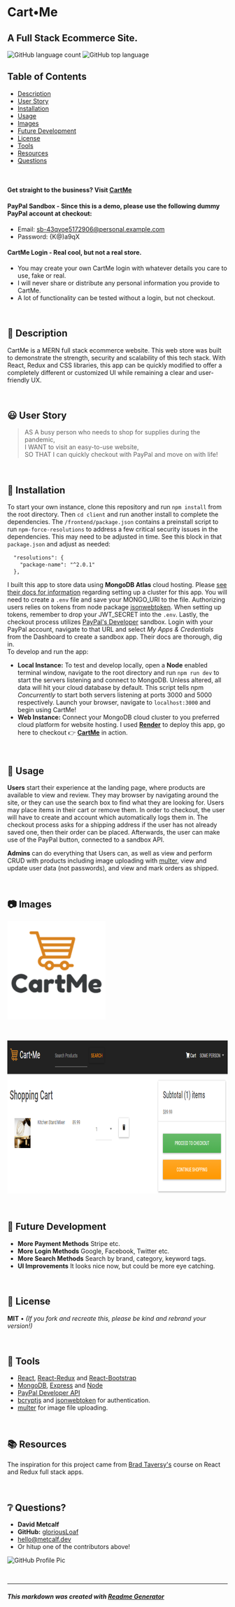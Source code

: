 # Cart•Me
## A Full Stack Ecommerce Site.

![GitHub language count](https://img.shields.io/github/languages/count/gloriousLoaf/CartMe)
![GitHub top language](https://img.shields.io/github/languages/top/gloriousLoaf/CartMe)

## Table of Contents
* [Description](#-description)
* [User Story](#-user-story)
* [Installation](#-installation)
* [Usage](#-usage)
* [Images](#-images)
* [Future Development](#-future-development)
* [License](#-license)
* [Tools](#-tools)
* [Resources](#-resources)
* [Questions](#-questions)
<p>&nbsp;</p>

#### Get straight to the business? **Visit** [CartMe](https://cart-me-app.onrender.com/)  

#### **PayPal Sandbox** - Since this is a demo, please use the following dummy PayPal account at checkout:
* Email: sb-43qvoe5172906@personal.example.com
* Password: {K@)a9qX  

#### **CartMe Login** - Real cool, but not a real store.
* You may create your own CartMe login with whatever details you care to use, fake or real.
* I will never share or distribute any personal information you provide to CartMe.
* A lot of functionality can be tested without a login, but not checkout.
<p>&nbsp;</p>

## 📝 Description
CartMe is a MERN full stack ecommerce website. This web store was built to demonstrate the strength, security and scalability of this tech stack. With React, Redux and CSS libraries, this app can be quickly modified to offer a completely different or customized UI while remaining a clear and user-friendly UX.
<p>&nbsp;</p>

## 😃 User Story
> AS A busy person who needs to shop for supplies during the pandemic,  
> I WANT to visit an easy-to-use website,  
> SO THAT I can quickly checkout with PayPal and move on with life!
<p>&nbsp;</p>

## 💾 Installation
To start your own instance, clone this repository and run `npm install` from the root directory. Then `cd client` and run another install to complete the dependencies. The `/frontend/package.json` contains a preinstall script to run `npm-force-resolutions` to address a few critical security issues in the dependencies. This may need to be adjusted in time. See this block in that `package.json` and adjust as needed:  
```
  "resolutions": {
    "package-name": "^2.0.1"
  },
```
 I built this app to store data using **MongoDB Atlas** cloud hosting. Please [see their docs for information](https://docs.atlas.mongodb.com/) regarding setting up a cluster for this app. You will need to create a `.env` file and save your MONGO_URI to the file. Authorizing users relies on tokens from node package [jsonwebtoken](https://www.npmjs.com/package/jsonwebtoken). When setting up tokens, remember to drop your JWT_SECRET into the `.env`. Lastly, the checkout process utilizes [PayPal's Developer](https://developer.paypal.com/developer/applications) sandbox. Login with your PayPal account, navigate to that URL and select *My Apps & Credentials* from the Dashboard to create a sandbox app. Their docs are thorough, dig in.  
 To develop and run the app:
* **Local Instance:** To test and develop locally, open a **Node** enabled terminal window, navigate to the root directory and run `npm run dev` to start the servers listening and connect to MongoDB. Unless altered, all data will hit your cloud database by default. This script tells npm *Concurrently* to start both servers listening at ports 3000 and 5000 respectively. Launch your browser, navigate to `localhost:3000` and begin using CartMe!
* **Web Instance:** Connect your MongoDB cloud cluster to you preferred cloud platform for website hosting. I used **[Render](https://docs.render.com/)** to deploy this app, go here to checkout 👉 **[CartMe](https://cart-me-app.onrender.com/)** in action.
<p>&nbsp;</p>

## 📲 Usage
**Users** start their experience at the landing page, where products are available to view and review. They may browser by navigating around the site, or they can use the search box to find what they are looking for. Users may place items in their cart or remove them. In order to checkout, the user will have to create and account which automatically logs them in. The checkout process asks for a shipping address if the user has not already saved one, then their order can be placed. Afterwards, the user can make use of the PayPal button, connected to a sandbox API.  

**Admins** can do everything that Users can, as well as view and perform CRUD with products including image uploading with [multer](https://www.npmjs.com/package/multer), view and update user data (not passwords), and view and mark orders as shipped.
<p>&nbsp;</p>

## 📷 Images
<img src="https://github.com/gloriousLoaf/CartMe/blob/main/frontend/public/logo192.png" alt="Cart Me brand" height="225">
<p>&nbsp;</p>
<img src="https://github.com/gloriousLoaf/CartMe/blob/main/frontend/public/images/shoppingcart.png" alt="Shopping cart screen at CartMe website" height="350">
<p>&nbsp;</p>

## 🔮 Future Development
* **More Payment Methods** Stripe etc.
* **More Login Methods** Google, Facebook, Twitter etc.
* **More Search Methods** Search by brand, category, keyword tags.
* **UI Improvements** It looks nice now, but could be more eye catching.
<p>&nbsp;</p>

## 📜 License
**MIT** • *(If you fork and recreate this, please be kind and rebrand your version!)*
<p>&nbsp;</p>

## 🔨 Tools 
* [React](https://reactjs.org/), [React-Redux](https://react-redux.js.org/) and [React-Bootstrap](https://react-bootstrap.github.io/)
* [MongoDB](https://www.mongodb.com/), [Express](https://expressjs.com/) and [Node](https://nodejs.org/)
* [PayPal Developer API](https://developer.paypal.com/developer/applications)
* [bcryptjs](https://www.npmjs.com/package/bcryptjs) and [jsonwebtoken](https://www.npmjs.com/package/jsonwebtoken) for authentication.
* [multer](https://www.npmjs.com/package/multer) for image file uploading.
<p>&nbsp;</p>

## 📚 Resources
The inspiration for this project came from [Brad Taversy's](https://www.youtube.com/user/TechGuyWeb) course on React and Redux full stack apps.
<p>&nbsp;</p>

## ❔ Questions?
  * **David Metcalf**
  * **GitHub:** [gloriousLoaf](https://github.com/gloriousLoaf)
  * <hello@metcalf.dev>
  * Or hitup one of the contributors above!

<img src="https://github.com/gloriousLoaf.png" alt="GitHub Profile Pic" width="125" height="125">
<p>&nbsp;</p>

---

##### This markdown was created with [Readme Generator](https://github.com/gloriousLoaf/Readme-Generator)

